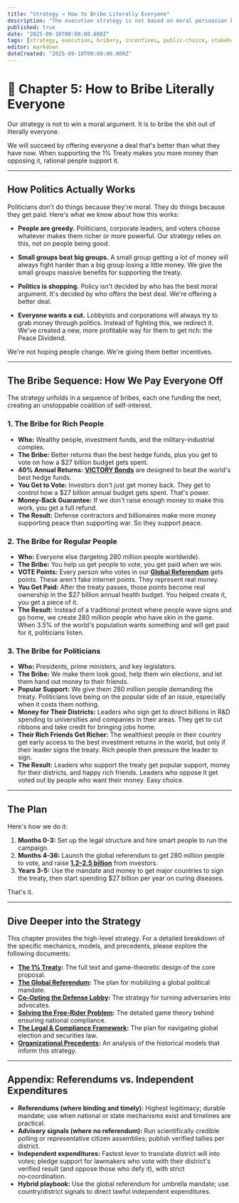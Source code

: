 ```yaml
---
title: "Strategy → How to Bribe Literally Everyone"
description: "The execution strategy is not based on moral persuasion but on a superior, direct financial bribe for everyone, from citizens to the military-industrial complex."
published: true
date: "2025-09-10T00:00:00.000Z"
tags: [strategy, execution, bribery, incentives, public-choice, stakeholder-alignment]
editor: markdown
dateCreated: "2025-09-10T00:00:00.000Z"
---
```


# 📖 Chapter 5: How to Bribe Literally Everyone

Our strategy is not to win a moral argument. It is to bribe the shit out of literally everyone.

We will succeed by offering everyone a deal that's better than what they have now. When supporting the 1% Treaty makes you more money than opposing it, rational people support it.

---

## How Politics Actually Works

Politicians don't do things because they're moral. They do things because they get paid. Here's what we know about how this works:

- **People are greedy.** Politicians, corporate leaders, and voters choose whatever makes them richer or more powerful. Our strategy relies on this, not on people being good.

- **Small groups beat big groups.** A small group getting a lot of money will always fight harder than a big group losing a little money. We give the small groups massive benefits for supporting the treaty.

- **Politics is shopping.** Policy isn't decided by who has the best moral argument. It's decided by who offers the best deal. We're offering a better deal.

- **Everyone wants a cut.** Lobbyists and corporations will always try to grab money through politics. Instead of fighting this, we redirect it. We've created a new, more profitable way for them to get rich: the Peace Dividend.

We're not hoping people change. We're giving them better incentives.

---

## The Bribe Sequence: How We Pay Everyone Off

The strategy unfolds in a sequence of bribes, each one funding the next, creating an unstoppable coalition of self-interest.

### 1. The Bribe for Rich People

- **Who:** Wealthy people, investment funds, and the military-industrial complex.
- **The Bribe:** Better returns than the best hedge funds, plus you get to vote on how a $27 billion budget gets spent.
- **40% Annual Returns:** **[VICTORY Bonds](./economics.md)** are designed to beat the world's best hedge funds.
- **You Get to Vote:** Investors don't just get money back. They get to control how a $27 billion annual budget gets spent. That's power.
- **Money-Back Guarantee:** If we don't raise enough money to make this work, you get a full refund.
- **The Result:** Defense contractors and billionaires make more money supporting peace than supporting war. So they support peace.

### 2. The Bribe for Regular People

- **Who:** Everyone else (targeting 280 million people worldwide).
- **The Bribe:** You help us get people to vote, you get paid when we win.
- **VOTE Points:** Every person who votes in our **[Global Referendum](./strategy/global-referendum/)** gets points. These aren't fake internet points. They represent real money.
- **You Get Paid:** After the treaty passes, those points become real ownership in the $27 billion annual health budget. You helped create it, you get a piece of it.
- **The Result:** Instead of a traditional protest where people wave signs and go home, we create 280 million people who have skin in the game. When 3.5% of the world's population wants something and will get paid for it, politicians listen.

### 3. The Bribe for Politicians

- **Who:** Presidents, prime ministers, and key legislators.
- **The Bribe:** We make them look good, help them win elections, and let them hand out money to their friends.
- **Popular Support:** We give them 280 million people demanding the treaty. Politicians love being on the popular side of an issue, especially when it costs them nothing.
- **Money for Their Districts:** Leaders who sign get to direct billions in R&D spending to universities and companies in their areas. They get to cut ribbons and take credit for bringing jobs home.
- **Their Rich Friends Get Richer:** The wealthiest people in their country get early access to the best investment returns in the world, but only if their leader signs the treaty. Rich people then pressure the leader to sign.
- **The Result:** Leaders who support the treaty get popular support, money for their districts, and happy rich friends. Leaders who oppose it get voted out by people who want their money. Easy choice.

---

## The Plan

Here's how we do it:

1.  **Months 0-3:** Set up the legal structure and hire smart people to run the campaign.
2.  **Months 4-36:** Launch the global referendum to get 280 million people to vote, and raise **[$1.2–$2.5 billion](./economics/fundraising-and-budget-plan.md)** from investors.
3.  **Years 3-5:** Use the mandate and money to get major countries to sign the treaty, then start spending $27 billion per year on curing diseases.

That's it.

---

## Dive Deeper into the Strategy

This chapter provides the high-level strategy. For a detailed breakdown of the specific mechanics, models, and precedents, please explore the following documents:

- **[The 1% Treaty](./strategy/1-percent-treaty.md):** The full text and game-theoretic design of the core proposal.
- **[The Global Referendum](./strategy/global-referendum/):** The plan for mobilizing a global political mandate.
- **[Co-Opting the Defense Lobby](./strategy/co-opting-defense-contractors.md):** The strategy for turning adversaries into advocates.
- **[Solving the Free-Rider Problem](./strategy/free-rider-solution.md):** The detailed game theory behind ensuring national compliance.
- **[The Legal & Compliance Framework](./strategy/legal-compliance-framework.md):** The plan for navigating global election and securities law.
- **[Organizational Precedents](./reference/organizational-precedents.md):** An analysis of the historical models that inform this strategy.

---

## Appendix: Referendums vs. Independent Expenditures

- **Referendums (where binding and timely):** Highest legitimacy; durable mandate; use when national or state mechanisms exist and timelines are practical.
- **Advisory signals (where no referendum):** Run scientifically credible polling or representative citizen assemblies; publish verified tallies per district.
- **Independent expenditures:** Fastest lever to translate district will into votes; pledge support for lawmakers who vote with their district's verified result (and oppose those who defy it), with strict no‑coordination.
- **Hybrid playbook:** Use the global referendum for umbrella mandate; use country/district signals to direct lawful independent expenditures.
